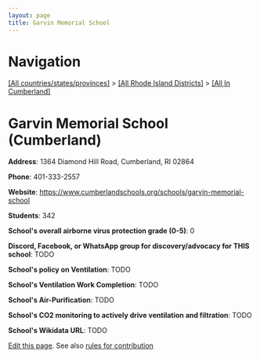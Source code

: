 ```yaml
---
layout: page
title: Garvin Memorial School
---
```

# Navigation

[[All countries/states/provinces]](../../..) > [[All Rhode Island Districts]](../..) > [[All In Cumberland]](..)

# Garvin Memorial School (Cumberland)

**Address**: 1364 Diamond Hill Road, Cumberland, RI 02864

**Phone**: 401-333-2557

**Website**: <https://www.cumberlandschools.org/schools/garvin-memorial-school>

**Students**: 342

**School's overall airborne virus protection grade (0-5)**: 0

**Discord, Facebook, or WhatsApp group for discovery/advocacy for THIS school**: TODO

**School's policy on Ventilation**: TODO

**School's Ventilation Work Completion**: TODO

**School's Air-Purification**: TODO

**School's CO2 monitoring to actively drive ventilation and filtration**: TODO

**School's Wikidata URL**: TODO


[Edit this page](https://github.com/ventilate-schools/RI/edit/main/./Cumberland/Garvin_Memorial_School.md). See also [rules for contribution](../../../contribution-rules/)